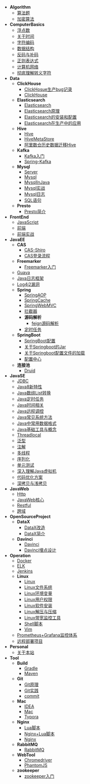 - **Algorithm**
    - [算法题](Algorithm/算法题.md)
    - [加密算法](Algorithm/加密算法.md)
- **ComputerBasics**
    - [浮点数](ComputerBasics/浮点数.md)
    - [关于时间](ComputerBasics/关于时间.md)
    - [字符编码](ComputerBasics/字符编码.md)
    - [数据结构](ComputerBasics/数据结构.md)
    - [反码与补码](ComputerBasics/反码与补码.md)
    - [正则表达式](ComputerBasics/正则表达式.md)
    - [计算机网络](ComputerBasics/计算机网络.md)
    - [彻底理解转义字符](ComputerBasics/彻底理解转义字符.md)
- **Data**
    - **ClickHouse**
      - [ClickHosue生产bug记录](Data/ClickHouse/ClickHosue生产bug记录.md)
      - [ClickHouse](Data/ClickHouse/ClickHouse.md)
    - **Elasticsearch**
      - [Elasticsearch](Data/Elasticsearch/Elasticsearch.md)
      - [Elasticsearch原理](Data/Elasticsearch/Elasticsearch原理.md)
      - [Elasticsearch的安装和配置](Data/Elasticsearch/Elasticsearch的安装和配置.md)
      - [Elasticsearch在生产中的应用](Data/Elasticsearch/Elasticsearch在生产中的应用.md)
    - **Hive**
      - [Hive](Data/Hive/Hive.md)
      - [HiveMetaStore](Data/Hive/HiveMetaStore.md)
      - [阿里数仓历史数据迁移Hive](Data/Hive/阿里数仓历史数据迁移Hive.md)
    - **Kafka**
      - [Kafka入门](Data/Kafka/Kafka入门.md)
      - [Spring-Kafka](Data/Kafka/Spring-Kafka.md)
    - **Mysql**
      - [Server](Data/Mysql/Server.md)
      - [Mysql](Data/Mysql/Mysql.md)
      - [MysqlInJava](Data/Mysql/MysqlInJava.md)
      - [Mysql实战](Data/Mysql/Mysql实战.md)
      - [Mysql日志](Data/Mysql/Mysql日志.md)
      - [SQL语句](Data/Mysql/SQL语句.md)
    - **Presto**
      - [Presto简介](Data/Presto/Presto简介.md)
- **FrontEnd**
    - [JavaScript](FrontEnd/JavaScript.md)
    - [前端](FrontEnd/前端.md)
    - [前端实战](FrontEnd/前端实战.md)
- **JavaEE**
    - **CAS**
      - [CAS-Shiro](JavaEE/CAS/CAS-Shiro.md)
      - [CAS登录流程](JavaEE/CAS/CAS登录流程.md)
    - **Freemarker**
      - [Freemarker入门](JavaEE/Freemarker/Freemarker入门.md)
    - [Guava](JavaEE/Guava.md)
    - [Java日志框架](JavaEE/Java日志框架.md)
    - [Log4j2漏洞](JavaEE/Log4j2漏洞.md)
    - **Spring**
      - [SpringAOP](JavaEE/Spring/SpringAOP.md)
      - [SpringCache](JavaEE/Spring/SpringCache.md)
      - [SpringWebMVC](JavaEE/Spring/SpringWebMVC.md)
      - [拦截器](JavaEE/Spring/拦截器.md)
      - **源码解析**
        - [feign源码解析](JavaEE/Spring/源码解析/feign源码解析.md)
      - [定时任务](JavaEE/Spring/定时任务.md)
    - **SpringBoot**
      - [SpringBoot配置](JavaEE/SpringBoot/SpringBoot配置.md)
      - [关于Springboot的Jar](JavaEE/SpringBoot/关于Springboot的Jar.md)
      - [关于Springboot配置文件的加载](JavaEE/SpringBoot/关于Springboot配置文件的加载.md)
      - [配置中心](JavaEE/SpringBoot/配置中心.md)
    - **连接池**
      - [Druid](JavaEE/连接池/Druid.md)
- **JavaSE**
    - [JDBC](JavaSE/JDBC.md)
    - [Java8新特性](JavaSE/Java8新特性.md)
    - [Java数组List转换](JavaSE/Java数组List转换.md)
    - [Java定时任务](JavaSE/Java定时任务.md)
    - [Java时间相关](JavaSE/Java时间相关.md)
    - [Java远程调控](JavaSE/Java远程调控.md)
    - [Java常见系统方法](JavaSE/Java常见系统方法.md)
    - [Java中常用数据格式](JavaSE/Java中常用数据格式.md)
    - [Java基础工具与概念](JavaSE/Java基础工具与概念.md)
    - [Threadlocal](JavaSE/Threadlocal.md)
    - [泛型](JavaSE/泛型.md)
    - [注解](JavaSE/注解.md)
    - [多线程](JavaSE/多线程.md)
    - [序列化](JavaSE/序列化.md)
    - [单元测试](JavaSE/单元测试.md)
    - [深入理解Java虚拟机](JavaSE/深入理解Java虚拟机.md)
    - [代码优化方案](JavaSE/代码优化方案.md)
    - [深拷贝与浅拷贝](JavaSE/深拷贝与浅拷贝.md)
- **JavaWeb**
    - [Http](JavaWeb/Http.md)
    - [JavaWeb核心](JavaWeb/JavaWeb核心.md)
    - [Restful](JavaWeb/Restful.md)
    - [跨域](JavaWeb/跨域.md)
- **OpenSourceProject**
    - **DataX**
      - [DataX改造](OpenSourceProject/DataX/DataX改造.md)
      - [DataX简介](OpenSourceProject/DataX/DataX简介.md)
    - **Davinci**
      - [Davinci](OpenSourceProject/Davinci/Davinci.md)
      - [Davinci埋点设计](OpenSourceProject/Davinci/Davinci埋点设计.md)
- **Operation**
    - [Docker](Operation/Docker.md)
    - [ELK](Operation/ELK.md)
    - [Jenkins](Operation/Jenkins.md)
    - **Linux**
      - [Linux](Operation/Linux/Linux.md)
      - [Linux文件系统](Operation/Linux/Linux文件系统.md)
      - [Linux环境变量](Operation/Linux/Linux环境变量.md)
      - [Linux用户权限](Operation/Linux/Linux用户权限.md)
      - [Linux软件安装](Operation/Linux/Linux软件安装.md)
      - [Linux解压与压缩](Operation/Linux/Linux解压与压缩.md)
      - [Linux带宽监控工具](Operation/Linux/Linux带宽监控工具.md)
      - [Shell脚本](Operation/Linux/Shell脚本.md)
      - [Vim](Operation/Linux/Vim.md)
    - [Prometheus+Grafana监控体系](Operation/Prometheus+Grafana监控体系.md)
    - [远程部署项目](Operation/远程部署项目.md)
- **Personal**
    - [关于本站](Personal/关于本站.md)
- **Tool**
    - **Build**
      - [Gradle](Tool/Build/Gradle.md)
      - [Maven](Tool/Build/Maven.md)
    - **Git**
      - [Git原理](Tool/Git/Git原理.md)
      - [Git实践](Tool/Git/Git实践.md)
      - [commit](Tool/Git/commit.md)
    - **Mac**
      - [IDEA](Tool/Mac/IDEA.md)
      - [Mac](Tool/Mac/Mac.md)
      - [Typora](Tool/Mac/Typora.md)
    - **Nginx**
      - [Lua脚本](Tool/Nginx/Lua脚本.md)
      - [Nginx+Lua脚本](Tool/Nginx/Nginx+Lua脚本.md)
      - [Nginx](Tool/Nginx/Nginx.md)
    - **RabbitMQ**
      - [RabbitMQ](Tool/RabbitMQ/RabbitMQ.md)
    - **WebTool**
      - [Chromedriver](Tool/WebTool/Chromedriver.md)
      - [PhantomJS](Tool/WebTool/PhantomJS.md)
    - **zookeeper**
      - [zookeeper入门](Tool/zookeeper/zookeeper入门.md)

